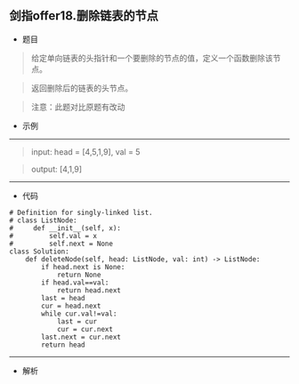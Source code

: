 剑指offer18.删除链表的节点
----------
 - 题目
>给定单向链表的头指针和一个要删除的节点的值，定义一个函数删除该节点。

>返回删除后的链表的头节点。

>注意：此题对比原题有改动
 - 示例
 ----------
>input: head = [4,5,1,9], val = 5

> output: [4,1,9]
 ----------
 - 代码
 >
>
    # Definition for singly-linked list.
    # class ListNode:
    #     def __init__(self, x):
    #         self.val = x
    #         self.next = None
    class Solution:
        def deleteNode(self, head: ListNode, val: int) -> ListNode:
            if head.next is None:
                return None
            if head.val==val:
                return head.next
            last = head
            cur = head.next
            while cur.val!=val:
                last = cur
                cur = cur.next
            last.next = cur.next
            return head
  ----------
 - 解析
 > 